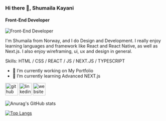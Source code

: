 ### Hi there 👋, Shumaila Kayani
#### Front-End Developer
![Front-End Developer](https://media-exp2.licdn.com/dms/image/C4E16AQFJlJ-ktdOLVA/profile-displaybackgroundimage-shrink_350_1400/0/1623403757295?e=1660780800&v=beta&t=-hVabECmwaU70TzZlc5GeA4fmprYLLWPkz7BKB7qf-g)

I'm Shumaila from Norway, and I do Design and Development. I really enjoy learning languages and framework like React and React Native, as well as Next.js.
I also enjoy wireframing, ui, ux and design in general.

Skills: HTML / CSS / REACT / JS / NEXT.JS / TYPESCRIPT

- 🔭 I’m currently working on My Portfolio 
- 🌱 I’m currently learning Advanced NEXT.js 


[<img src='https://cdn.jsdelivr.net/npm/simple-icons@3.0.1/icons/github.svg' alt='github' height='40'>](https://github.com/https://github.com/Shumailakayani06)  [<img src='https://cdn.jsdelivr.net/npm/simple-icons@3.0.1/icons/linkedin.svg' alt='linkedin' height='40'>](https://www.linkedin.com/in/https://www.linkedin.com/in/shumaila-kayani-556aa717a//)  [<img src='https://cdn.jsdelivr.net/npm/simple-icons@3.0.1/icons/icloud.svg' alt='website' height='40'>](https://portfolio-sk-navy.vercel.app/)  

 
 
 
 ![Anurag's GitHub stats](https://github-readme-stats.vercel.app/api?username=shumailakayani06&show_icons=true&theme=tokyonight)
 
 [![Top Langs](https://github-readme-stats.vercel.app/api/top-langs/?username=shumailakayani06&layout=compact)](https://github.com/shumaila/github-readme-stats)

